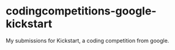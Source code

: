 # codingcompetitions-google-kickstart
My submissions for Kickstart, a coding competition from google.
